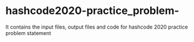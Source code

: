 # hashcode2020-practice_problem-
It contains the input files, output files and code for hashcode 2020 practice problem statement
